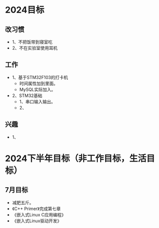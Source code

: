 # 2024目标
## 改习惯
- 1、不把饭带到寝室吃
- 2、不在实验室使用耳机
## 工作
- 1、基于STM32F103的打卡机
  - 时间属性加到里面。
  - MySQL实际加入。
- 2、STM32基础
  - 1、串口输入输出。
  - 2、
## 兴趣
- 1、

# 2024下半年目标（非工作目标，生活目标）
## 7月目标
- 减肥五斤。
- 《C++ Primer》完成第七章
- 《嵌入式Linux C应用编程》
- 《嵌入式Linux驱动开发》